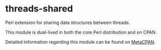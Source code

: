 # threads-shared
Perl extension for sharing data structures between threads.

This module is dual-lived in both the core Perl distribution and on CPAN.

Detailed information regarding this module can be found on [MetaCPAN](https://metacpan.org/pod/threads::shared).

